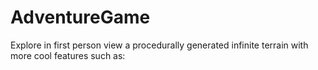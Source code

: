 # AdventureGame
Explore in first person view a procedurally generated infinite terrain with more cool features such as: 
